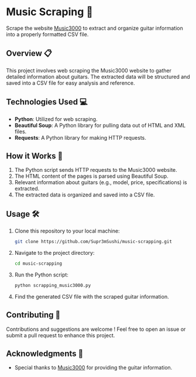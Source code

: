 # Music Scraping 🎸

Scrape the website [Music3000](https://www.music3000.fr) to extract and organize guitar information into a properly formatted CSV file.

## Overview 📋
This project involves web scraping the Music3000 website to gather detailed information about guitars. The extracted data will be structured and saved into a CSV file for easy analysis and reference.


## Technologies Used 💻
- **Python**: Utilized for web scraping.
- **Beautiful Soup**: A Python library for pulling data out of HTML and XML files.
- **Requests**: A Python library for making HTTP requests.


## How it Works 🚀
1. The Python script sends HTTP requests to the Music3000 website.
2. The HTML content of the pages is parsed using Beautiful Soup.
3. Relevant information about guitars (e.g., model, price, specifications) is extracted.
4. The extracted data is organized and saved into a CSV file.


## Usage 🛠️
1. Clone this repository to your local machine:

    ```bash
    git clone https://github.com/Supr3mSushi/music-scrapping.git
    ```

2. Navigate to the project directory:

    ```bash
    cd music-scrapping
    ```

3. Run the Python script:

    ```bash
    python scrapping_music3000.py
    ```

4. Find the generated CSV file with the scraped guitar information.


## Contributing 🤝
Contributions and suggestions are welcome ! Feel free to open an issue or submit a pull request to enhance this project.


## Acknowledgments 🙏
- Special thanks to [Music3000](https://www.music3000.fr) for providing the guitar information.
